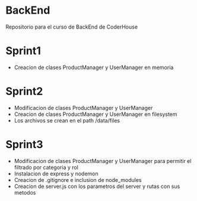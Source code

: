 # BackEnd
Repositorio para el curso de BackEnd de CoderHouse

# Sprint1
-   Creacion de clases ProductManager y UserManager en memoria

# Sprint2
-   Modificacion de clases ProductManager y UserManager
-   Creacion de clases ProductManager y UserManager en filesystem
-   Los archivos se crean en el path /data/files

# Sprint3
-   Modificacion de clases ProductManager y UserManager para permitir el filtrado por categoria y rol
-   Instalacion de express y nodemon
-   Creacion de .gitignore e inclusion de node_modules
-   Creacion de server.js con los parametros del server y rutas con sus metodos

